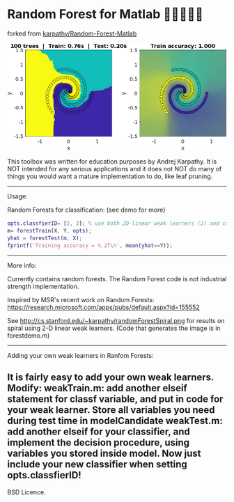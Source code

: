 # Random Forest for Matlab 🌲🌳🌴🎄🎋

forked from [karpathy/Random-Forest-Matlab](https://github.com/karpathy/Random-Forest-Matlab)

![](random_forest_parula.png)

This toolbox was written for education purposes by Andrej Karpathy.
It is NOT intended for any serious applications and it does not NOT do many of things you would
want a mature implementation to do, like leaf pruning. 


---------------------------------------------------------------------------
Usage:

Random Forests for classification: (see demo for more)
```matlab
opts.classfierID= [2, 3]; % use both 2D-linear weak learners (2) and conic (3)
m= forestTrain(X, Y, opts);
yhat = forestTest(m, X);
fprintf('Training accuracy = %.2f\n', mean(yhat==Y));
```

---------------------------------------------------------------------------
More info:

Currently contains random forests.
The Random Forest code is not industrial strength implementation.

Inspired by MSR's recent work on Random Forests:
https://research.microsoft.com/apps/pubs/default.aspx?id=155552

See http://cs.stanford.edu/~karpathy/randomForestSpiral.png
for results on spiral using 2-D linear weak learners. (Code that generates
the image is in forestdemo.m) 

---------------------------------------------------------------------------
Adding your own weak learners in Ranfom Forests:

It is fairly easy to add your own weak learners. Modify:
weakTrain.m:  add another elseif statement for classf variable, and put in
              code for your weak learner. Store all variables you need during
              test time in modelCandidate
weakTest.m:   add another elseif for your classifier, and implement the decision
              procedure, using variables you stored inside model.
Now just include your new classifier when setting opts.classfierID!
---------------------------------------------------------------------------

BSD Licence. 

